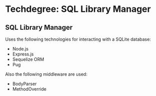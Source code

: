 # Techdegree: SQL Library Manager

## SQL Library Manager
Uses the following technologies for interacting with a SQLite database:
 * Node.js
 * Express.js
 * Sequelize ORM
 * Pug

Also the following middleware are used:
 * BodyParser
 * MethodOverride